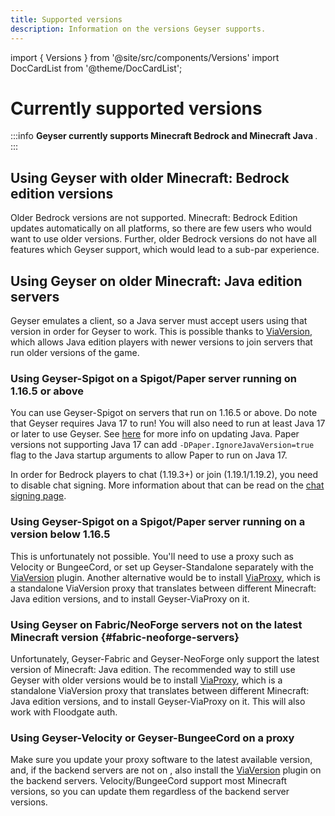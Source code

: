 ```yaml
---
title: Supported versions
description: Information on the versions Geyser supports.
---
```


import { Versions } from '@site/src/components/Versions'
import DocCardList from '@theme/DocCardList';

# Currently supported versions

:::info
**Geyser currently supports Minecraft Bedrock <Versions platform="bedrock"/> and Minecraft Java <Versions platform="java"/>**. 
:::

## Using Geyser with older Minecraft: Bedrock edition versions
Older Bedrock versions are not supported. Minecraft: Bedrock Edition updates automatically on all platforms, so there are few users who would
want to use older versions. Further, older Bedrock versions do not have all features which Geyser support, which would lead to a sub-par experience.

## Using Geyser on older Minecraft: Java edition servers
Geyser emulates a <Versions platform="java"/> client, so a Java server must accept users using that version in order for Geyser to work. 
This is possible thanks to [ViaVersion](https://viaversion.com/), which allows Java edition players with newer versions to join servers 
that run older versions of the game.

### Using Geyser-Spigot on a Spigot/Paper server running on 1.16.5 or above
You can use Geyser-Spigot on servers that run on 1.16.5 or above. Do note that Geyser requires Java 17 to run! You will also need to run at least Java 17 or later to use Geyser. See [here](https://docs.papermc.io/misc/java-install) for more info on updating Java. Paper versions not supporting Java 17 can add `-DPaper.IgnoreJavaVersion=true` flag to the Java startup arguments to allow Paper to run on Java 17.

In order for Bedrock players to chat (1.19.3+) or join (1.19.1/1.19.2), you need to disable chat signing. More information about that can be read on the [chat signing page](/wiki/geyser/secure-chat).

### Using Geyser-Spigot on a Spigot/Paper server running on a version below 1.16.5
This is unfortunately not possible. You'll need to use a proxy such as Velocity or BungeeCord, or set up Geyser-Standalone separately with the [ViaVersion](https://github.com/ViaVersion/ViaVersion) plugin. Another alternative would be to install [ViaProxy](https://github.com/ViaVersion/ViaProxy), which is a standalone ViaVersion proxy that 
translates between different Minecraft: Java edition versions, and to install Geyser-ViaProxy on it.

### Using Geyser on Fabric/NeoForge servers not on the latest Minecraft version {#fabric-neoforge-servers}
Unfortunately, Geyser-Fabric and Geyser-NeoForge only support the latest version of Minecraft: Java edition. The recommended way to still use
Geyser with older versions would be to install [ViaProxy](https://github.com/ViaVersion/ViaProxy), which is a standalone ViaVersion proxy that 
translates between different Minecraft: Java edition versions, and to install Geyser-ViaProxy on it. This will also work with Floodgate auth.

### Using Geyser-Velocity or Geyser-BungeeCord on a proxy
Make sure you update your proxy software to the latest available version, and, if the backend servers are not on <Versions platform="java"/>, also install the [ViaVersion](https://github.com/ViaVersion/ViaVersion) plugin on the backend servers. Velocity/BungeeCord support most Minecraft versions, so you can update them regardless of the backend server versions.